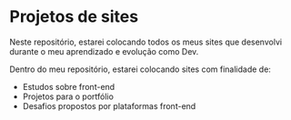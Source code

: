 
# Projetos de sites

Neste repositório, estarei colocando todos os meus sites que desenvolvi durante o meu aprendizado e evolução como Dev. 

Dentro do meu repositório, estarei colocando sites com finalidade de:

- Estudos sobre front-end
- Projetos para o portfólio
- Desafios propostos por plataformas front-end